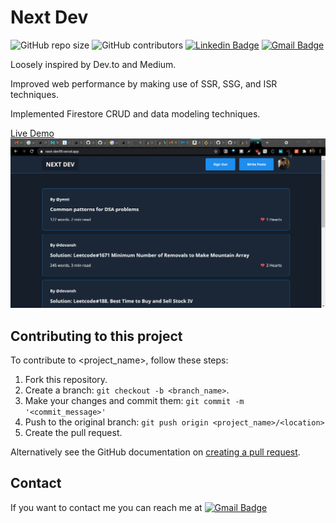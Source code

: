 # Next Dev

![GitHub repo size](https://img.shields.io/github/repo-size/devansh2021/Next-Dev-0.1.0)
![GitHub contributors](https://img.shields.io/github/contributors/devansh2021/Next-Dev-0.1.0)
[![Linkedin Badge](https://img.shields.io/badge/devansh-30302f?style=flat&logo=linkedin)](https://www.linkedin.com/in/devansh-nsut/)
[![Gmail Badge](https://img.shields.io/badge/devsdevansh@gmail.com-30302f?style=flat&logo=Gmail&logoColor=white)](mailto:devsdevansh@gmail.com)

Loosely inspired by Dev.to and Medium.

Improved web performance by making use of SSR, SSG, and ISR techniques.

Implemented Firestore CRUD and data modeling techniques.

[Live Demo](https://next-dev99.vercel.app/)
![Home](ss-1.png)


## Contributing to this project
<!--- If your README is long or you have some specific process or steps you want contributors to follow, consider creating a separate CONTRIBUTING.md file--->
To contribute to <project_name>, follow these steps:

1. Fork this repository.
2. Create a branch: `git checkout -b <branch_name>`.
3. Make your changes and commit them: `git commit -m '<commit_message>'`
4. Push to the original branch: `git push origin <project_name>/<location>`
5. Create the pull request.

Alternatively see the GitHub documentation on [creating a pull request](https://help.github.com/en/github/collaborating-with-issues-and-pull-requests/creating-a-pull-request).

## Contact

If you want to contact me you can reach me at [![Gmail Badge](https://img.shields.io/badge/devsdevansh@gmail.com-30302f?style=flat&logo=Gmail&logoColor=white)](mailto:devsdevansh@gmail.com)
